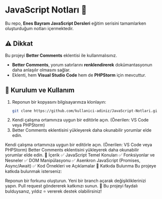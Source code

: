 # JavaScript Notları 📖  

Bu repo, **Enes Bayram JavaScript Dersleri** eğitim serisini tamamlarken oluşturduğum notları içermektedir.  

## ⚠️ Dikkat  

Bu projeyi **Better Comments** eklentisi ile kullanmalısınız.  

- **Better Comments**, yorum satırlarını **renklendirerek** dokümantasyonun daha anlaşılır olmasını sağlar.  
- Eklenti, hem **Visual Studio Code** hem de **PHPStorm** için mevcuttur.  

## 🚀 Kurulum ve Kullanım  

1. Reponun bir kopyasını bilgisayarınıza klonlayın:  
   ```sh
   git clone https://github.com/kullanici-adiniz/JavaScript-Notlari.git
2. Kendi çalışma ortamınıza uygun bir editörle açın. (Önerilen: VS Code veya PHPStorm)
3. Better Comments eklentisini yükleyerek daha okunabilir yorumlar elde edin.

Kendi çalışma ortamınıza uygun bir editörle açın. (Önerilen: VS Code veya PHPStorm)
Better Comments eklentisini yükleyerek daha okunabilir yorumlar elde edin.
📌 İçerik
✅ JavaScript Temel Konuları
✅ Fonksiyonlar ve Nesneler
✅ DOM Manipülasyonu
✅ Asenkron JavaScript (Promises, Async/Await)
✅ Kod Örnekleri ve Açıklamalar
🤝 Katkıda Bulunma
Bu projeye katkıda bulunmak isterseniz:

Reponun bir forkunu oluşturun.
Yeni bir branch açarak değişikliklerinizi yapın.
Pull request göndererek katkınızı sunun.
📢 Bu projeyi faydalı bulduysanız, yıldız ⭐ vererek destek olabilirsiniz!







